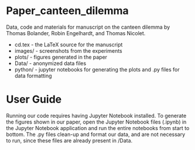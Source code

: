 # Paper_canteen_dilemma

Data, code and materials for manuscript on the canteen dilemma by Thomas Bolander, Robin Engelhardt, and Thomas Nicolet.

- cd.tex - the LaTeX source for the manuscript
- images/ - screenshots from the experiments
- plots/ - figures generated in the paper
- Data/ - anonymized data files
- python/ - jupyter notebooks for generating the plots and .py files for data formatting

# User Guide
Running our code requires having Jupyter Notebook installed.
To generate the figures shown in our paper, open the Jupyter Notebook files (.ipynb) in the Jupyter Notebook application and run the entire notebooks from start to bottom.
The .py files clean-up and format our data, and are not necessary to run, since these files are already present in /Data.
